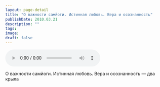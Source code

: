 ```yaml
---
layout: page-detail
title: "О важности самйоги. Истинная любовь. Вера и осознанность"
publishDate: 2010.03.21
description: ""
tags:
image:
draft: false
---
```


<audio title="2010.03.21 - О важности самйоги. Истинная любовь. Вера и осознанность.mp3" src="/upload/iblock/806/80664c3fe22175ad25ceccc763016b8a.mp3" controls=""></audio>

 О важности самйоги. Истинная любовь. Вера и осознанность — два крыла 

  
